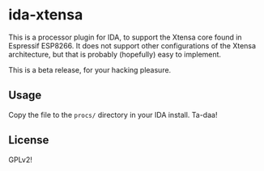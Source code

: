 # ida-xtensa
This is a processor plugin for IDA, to support the Xtensa core found in Espressif ESP8266.
It does not support other configurations of the Xtensa architecture, but that is probably
(hopefully) easy to implement.

This is a beta release, for your hacking pleasure.

## Usage
Copy the file to the `procs/` directory in your IDA install. Ta-daa!

## License
GPLv2!
